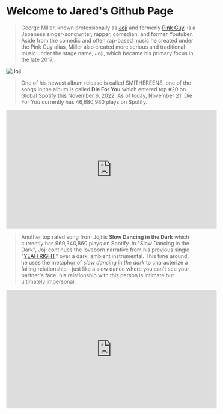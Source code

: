 # Welcome to Jared's Github Page

> George Miller, known professionally as [Joji](https://www.twitter.com/sushitrash) and formerly [Pink Guy](https://www.youtube.com/@TVFilthyFrank), is a Japanese singer-songwriter, rapper, comedian, and former Youtuber. Aside from the comedic and often rap-based music he created under the Pink Guy alias, Miller also created more serious and traditional music under the stage name, Joji, which became his primary focus in the late 2017.

![Joji](https://i.scdn.co/image/ab67616d00001e0253f6fa0d2589c6a7174f4b81)
> One of his newest album release is called SMITHEREENS, one of the songs in the album is called **Die For You** which entered top #20 on Global Spotify this November 6, 2022. As of today, November 21, Die For You currently has 46,680,980 plays on Spotify.

<iframe width="560" height="315" src="https://www.youtube.com/embed/kIEWJ1ljEro" title="YouTube video player" frameborder="0" allow="accelerometer; autoplay; clipboard-write; encrypted-media; gyroscope; picture-in-picture" allowfullscreen></iframe>

> Another top rated song from Joji is **Slow Dancing in the Dark** which currently has 969,340,860 plays on Spotify. In "Slow Dancing in the Dark", Joji continues the loveborn narrative from his previous single "[YEAH RIGHT](https://www.youtube.com/watch?v=2-i91hR6ljQ)" over a dark, ambient instrumental. This time around, he uses the metaphor of *slow dancing in the dark* to characterize a failing relationship - just like a slow dance where you can't see your partner's face, his relationship with this person is intimate but ultimately impersonal.

<iframe width="560" height="315" src="https://www.youtube.com/embed/vzjUs5yR68o" title="YouTube video player" frameborder="0" allow="accelerometer; autoplay; clipboard-write; encrypted-media; gyroscope; picture-in-picture" allowfullscreen></iframe>
